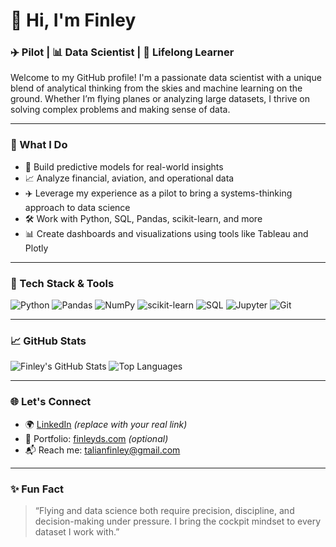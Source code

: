 # 👋 Hi, I'm Finley

### ✈️ Pilot | 📊 Data Scientist | 🧠 Lifelong Learner

Welcome to my GitHub profile! I'm a passionate data scientist with a unique blend of analytical thinking from the skies and machine learning on the ground. Whether I’m flying planes or analyzing large datasets, I thrive on solving complex problems and making sense of data.

---

### 💼 What I Do

- 🔬 Build predictive models for real-world insights
- 📈 Analyze financial, aviation, and operational data
- ✈️ Leverage my experience as a pilot to bring a systems-thinking approach to data science
- 🛠️ Work with Python, SQL, Pandas, scikit-learn, and more
- 📊 Create dashboards and visualizations using tools like Tableau and Plotly

---

### 🧰 Tech Stack & Tools

![Python](https://img.shields.io/badge/-Python-3776AB?style=flat&logo=python&logoColor=white)
![Pandas](https://img.shields.io/badge/-Pandas-150458?style=flat&logo=pandas)
![NumPy](https://img.shields.io/badge/-NumPy-013243?style=flat&logo=numpy)
![scikit-learn](https://img.shields.io/badge/-Scikit--Learn-F7931E?style=flat&logo=scikit-learn&logoColor=white)
![SQL](https://img.shields.io/badge/-SQL-4479A1?style=flat&logo=postgresql&logoColor=white)
![Jupyter](https://img.shields.io/badge/-Jupyter-F37626?style=flat&logo=jupyter&logoColor=white)
![Git](https://img.shields.io/badge/-Git-F05032?style=flat&logo=git&logoColor=white)

---

### 📈 GitHub Stats

![Finley's GitHub Stats](https://github-readme-stats.vercel.app/api?username=finleytalian&show_icons=true&theme=calm)
![Top Languages](https://github-readme-stats.vercel.app/api/top-langs/?username=finleytalian&layout=compact&theme=calm)

---

### 🌐 Let's Connect

- 🌍 [LinkedIn](https://www.linkedin.com/in/finley) *(replace with your real link)*
- 💼 Portfolio: [finleyds.com](https://finleyds.com) *(optional)*
- 📬 Reach me: [talianfinley@gmail.com](mailto:talianfinley@gmail.com)

---

### ✨ Fun Fact

> “Flying and data science both require precision, discipline, and decision-making under pressure. I bring the cockpit mindset to every dataset I work with.”

